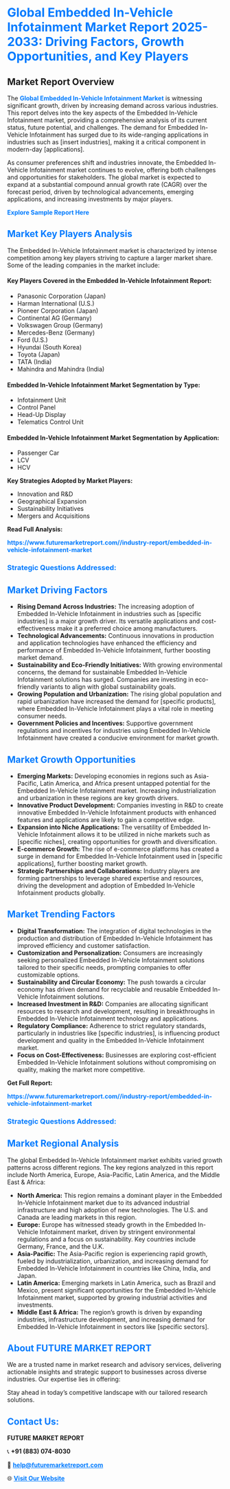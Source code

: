 <h1 style="color: #007BFF;">Global Embedded In-Vehicle Infotainment Market Report 2025-2033: Driving Factors, Growth Opportunities, and Key Players</h1>

<section id="overview">
<h2>Market Report Overview</h2>
<p>The <a href="https://www.futuremarketreport.com//industry-report/embedded-in-vehicle-infotainment-market" style="color: #007BFF; text-decoration: none;"><strong>Global Embedded In-Vehicle Infotainment Market</strong></a> is witnessing significant growth, driven by increasing demand across various industries. This report delves into the key aspects of the Embedded In-Vehicle Infotainment market, providing a comprehensive analysis of its current status, future potential, and challenges. The demand for Embedded In-Vehicle Infotainment has surged due to its wide-ranging applications in industries such as [insert industries], making it a critical component in modern-day [applications].</p>
<p>As consumer preferences shift and industries innovate, the Embedded In-Vehicle Infotainment market continues to evolve, offering both challenges and opportunities for stakeholders. The global market is expected to expand at a substantial compound annual growth rate (CAGR) over the forecast period, driven by technological advancements, emerging applications, and increasing investments by major players.</p>
</section>

<section id="overview">
<p><a href="https://www.futuremarketreport.com//request-sample/reportId=53833" style="color: #007BFF; text-decoration: none;"><strong>Explore Sample Report Here</strong></a></p>
</section>

<section id="key-players">
<h2 style="color: #007BFF;">Market Key Players Analysis</h2>
<p>The Embedded In-Vehicle Infotainment market is characterized by intense competition among key players striving to capture a larger market share. Some of the leading companies in the market include:</p>
<h4>Key Players Covered in the Embedded In-Vehicle Infotainment Report:</h4>
<ul><li>Panasonic Corporation (Japan)</li><li>Harman International (U.S.)</li><li>Pioneer Corporation (Japan)</li><li>Continental AG (Germany)</li><li>Volkswagen Group (Germany)</li><li>Mercedes-Benz (Germany)</li><li>Ford (U.S.)</li><li>Hyundai (South Korea)</li><li>Toyota (Japan)</li><li>TATA (India)</li><li>Mahindra and Mahindra (India)</li></ul>
<h4>Embedded In-Vehicle Infotainment Market Segmentation by Type:</h4>
<ul><li>Infotainment Unit</li><li>Control Panel</li><li>Head-Up Display</li><li>Telematics Control Unit</li></ul>

<h4>Embedded In-Vehicle Infotainment Market Segmentation by Application:</h4>
<ul><li>Passenger Car</li><li>LCV</li><li>HCV</li></ul>
<p><strong>Key Strategies Adopted by Market Players:</strong></p>
<ul>
<li>Innovation and R&D</li>
<li>Geographical Expansion</li>
<li>Sustainability Initiatives</li>
<li>Mergers and Acquisitions</li>
</ul>
</section>

<section>
<p><strong>Read Full Analysis: </strong></p><a href="https://www.futuremarketreport.com//industry-report/embedded-in-vehicle-infotainment-market" style="color: #007BFF; text-decoration: none;"><strong>https://www.futuremarketreport.com//industry-report/embedded-in-vehicle-infotainment-market</strong></a>
<h3 style="color: #007BFF;">Strategic Questions Addressed:</h3>
</section>

<section id="driving-factors">
<h2 style="color: #007BFF;">Market Driving Factors</h2>
<ul>
<li><strong>Rising Demand Across Industries:</strong> The increasing adoption of Embedded In-Vehicle Infotainment in industries such as [specific industries] is a major growth driver. Its versatile applications and cost-effectiveness make it a preferred choice among manufacturers.</li>
<li><strong>Technological Advancements:</strong> Continuous innovations in production and application technologies have enhanced the efficiency and performance of Embedded In-Vehicle Infotainment, further boosting market demand.</li>
<li><strong>Sustainability and Eco-Friendly Initiatives:</strong> With growing environmental concerns, the demand for sustainable Embedded In-Vehicle Infotainment solutions has surged. Companies are investing in eco-friendly variants to align with global sustainability goals.</li>
<li><strong>Growing Population and Urbanization:</strong> The rising global population and rapid urbanization have increased the demand for [specific products], where Embedded In-Vehicle Infotainment plays a vital role in meeting consumer needs.</li>
<li><strong>Government Policies and Incentives:</strong> Supportive government regulations and incentives for industries using Embedded In-Vehicle Infotainment have created a conducive environment for market growth.</li>
</ul>
</section>

<section id="growth-opportunities">
<h2 style="color: #007BFF;">Market Growth Opportunities</h2>
<ul>
<li><strong>Emerging Markets:</strong> Developing economies in regions such as Asia-Pacific, Latin America, and Africa present untapped potential for the Embedded In-Vehicle Infotainment market. Increasing industrialization and urbanization in these regions are key growth drivers.</li>
<li><strong>Innovative Product Development:</strong> Companies investing in R&D to create innovative Embedded In-Vehicle Infotainment products with enhanced features and applications are likely to gain a competitive edge.</li>
<li><strong>Expansion into Niche Applications:</strong> The versatility of Embedded In-Vehicle Infotainment allows it to be utilized in niche markets such as [specific niches], creating opportunities for growth and diversification.</li>
<li><strong>E-commerce Growth:</strong> The rise of e-commerce platforms has created a surge in demand for Embedded In-Vehicle Infotainment used in [specific applications], further boosting market growth.</li>
<li><strong>Strategic Partnerships and Collaborations:</strong> Industry players are forming partnerships to leverage shared expertise and resources, driving the development and adoption of Embedded In-Vehicle Infotainment products globally.</li>
</ul>
</section>

<section id="trending-factors">
<h2 style="color: #007BFF;">Market Trending Factors</h2>
<ul>
<li><strong>Digital Transformation:</strong> The integration of digital technologies in the production and distribution of Embedded In-Vehicle Infotainment has improved efficiency and customer satisfaction.</li>
<li><strong>Customization and Personalization:</strong> Consumers are increasingly seeking personalized Embedded In-Vehicle Infotainment solutions tailored to their specific needs, prompting companies to offer customizable options.</li>
<li><strong>Sustainability and Circular Economy:</strong> The push towards a circular economy has driven demand for recyclable and reusable Embedded In-Vehicle Infotainment solutions.</li>
<li><strong>Increased Investment in R&D:</strong> Companies are allocating significant resources to research and development, resulting in breakthroughs in Embedded In-Vehicle Infotainment technology and applications.</li>
<li><strong>Regulatory Compliance:</strong> Adherence to strict regulatory standards, particularly in industries like [specific industries], is influencing product development and quality in the Embedded In-Vehicle Infotainment market.</li>
<li><strong>Focus on Cost-Effectiveness:</strong> Businesses are exploring cost-efficient Embedded In-Vehicle Infotainment solutions without compromising on quality, making the market more competitive.</li>
</ul>
</section>

<section>
<p><strong>Get Full Report: </strong></p><a href="https://www.futuremarketreport.com//industry-report/embedded-in-vehicle-infotainment-market" style="color: #007BFF; text-decoration: none;"><strong>https://www.futuremarketreport.com//industry-report/embedded-in-vehicle-infotainment-market</strong></a>
<h3 style="color: #007BFF;">Strategic Questions Addressed:</h3>
</section>


<section id="regional-analysis">
<h2 style="color: #007BFF;">Market Regional Analysis</h2>
<p>The global Embedded In-Vehicle Infotainment market exhibits varied growth patterns across different regions. The key regions analyzed in this report include North America, Europe, Asia-Pacific, Latin America, and the Middle East & Africa:</p>
<ul>
<li><strong>North America:</strong> This region remains a dominant player in the Embedded In-Vehicle Infotainment market due to its advanced industrial infrastructure and high adoption of new technologies. The U.S. and Canada are leading markets in this region.</li>
<li><strong>Europe:</strong> Europe has witnessed steady growth in the Embedded In-Vehicle Infotainment market, driven by stringent environmental regulations and a focus on sustainability. Key countries include Germany, France, and the U.K.</li>
<li><strong>Asia-Pacific:</strong> The Asia-Pacific region is experiencing rapid growth, fueled by industrialization, urbanization, and increasing demand for Embedded In-Vehicle Infotainment in countries like China, India, and Japan.</li>
<li><strong>Latin America:</strong> Emerging markets in Latin America, such as Brazil and Mexico, present significant opportunities for the Embedded In-Vehicle Infotainment market, supported by growing industrial activities and investments.</li>
<li><strong>Middle East & Africa:</strong> The region’s growth is driven by expanding industries, infrastructure development, and increasing demand for Embedded In-Vehicle Infotainment in sectors like [specific sectors].</li>
</ul>
</section>

<footer>
<h2 style="color: #007BFF;">About FUTURE MARKET REPORT</h2>
<p>We are a trusted name in market research and advisory services, delivering actionable insights and strategic support to businesses across diverse industries. Our expertise lies in offering:</p>

<p>Stay ahead in today’s competitive landscape with our tailored research solutions.</p>

<h2 style="color: #007BFF;">Contact Us:</h2>
<p><strong>FUTURE MARKET REPORT</strong></p>
<p>📞 <strong>+91 (883) 074-8030</strong></p>
<p>📧 <strong><a href="mailto:help@futuremarketreport.com" style="color: #007BFF;">help@futuremarketreport.com</a></strong></p>
<p>🌐 <strong><a href="https://www.futuremarketreport.com/" style="color: #007BFF;">Visit Our Website</a></strong></p>
</footer>